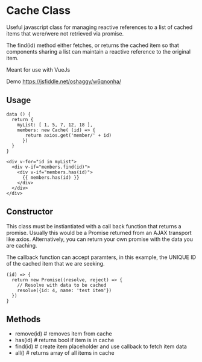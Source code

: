 # Cache Class

Useful javascript class for managing reactive references to a list of cached items that were/were not retrieved via promise.

The find(id) method either fetches, or returns the cached item so that components sharing a list can maintain a reactive reference to the original item.

Meant for use with VueJs

Demo https://jsfiddle.net/oshaggy/w6qnonha/

## Usage

```
data () {
  return {
    myList: [ 1, 5, 7, 12, 18 ],
    members: new Cache( (id) => {
       return axios.get('member/' + id)
      })
  }
}

<div v-for="id in myList">
  <div v-if="members.find(id)">
    <div v-if="members.has(id)">
      {{ members.has(id) }}
    </div>
  </div>
</div>
```

## Constructor

This class must be instiantiated with a call back function that returns a promise.  Usually this would be a Promise returned from an AJAX transport like axios.  Alternatively, you can return your own promise with the data you are caching.  

The callback function can accept paramters, in this example, the UNIQUE ID of the cached item that we are seeking.

```
(id) => {
  return new Promise((resolve, reject) => {
    // Resolve with data to be cached
    resolve({id: 4, name: 'test item'})
  })
}
```

## Methods

* remove(id) # removes item from cache
* has(id)    # returns bool if item is in cache
* find(id)   # create item placeholder and use callback to fetch item data
* all()      # returns array of all items in cache
